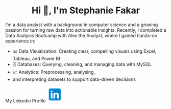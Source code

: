 <h1 align="center">Hi 👋, I'm Stephanie Fakar</h1>
I’m a data analyst with a background in computer science and a growing passion for turning raw data into actionable insights. Recently, I completed a Data Analysis Bootcamp with Alex the Analyst, where I gained hands-on experience in: 
  
  - 📊 Data Visualisation: Creating clear, compelling visuals using Excel, Tableau, and Power BI 
  - 🗄️ Databases: Querying, cleaning, and managing data with MySQL 
  - 📈 Analytics: Preprocessing, analysing,
  - and interpreting datasets to support data-driven decisions</h3>


My Linkedin Profile
<a href="https://www.linkedin.com/in/stephanie-fakar-31a6b1225/">
<img src="https://github.com/sfakar/sfakar/blob/main/icons8-linkedin-50.png" alt="LinkedIn logo" />
</a>


